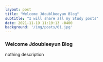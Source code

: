 ```yaml
---
layout: post
title: "Welcome Jdoublbeeyun Blog"
subtitle: "I will share all my Study posts"
date: 2021-11-19 11:19:13 -0400
background: '/img/posts/01.jpg'
---
```


### Welcome Jdoubleeyun Blog

nothing description
